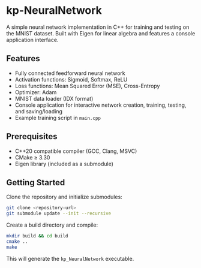 # kp-NeuralNetwork

A simple neural network implementation in C++ for training and testing on the MNIST dataset. Built with Eigen for linear algebra and features a console application interface.

## Features

- Fully connected feedforward neural network
- Activation functions: Sigmoid, Softmax, ReLU
- Loss functions: Mean Squared Error (MSE), Cross-Entropy
- Optimizer: Adam
- MNIST data loader (IDX format)
- Console application for interactive network creation, training, testing, and saving/loading
- Example training script in `main.cpp`

## Prerequisites

- C++20 compatible compiler (GCC, Clang, MSVC)
- CMake ≥ 3.30
- Eigen library (included as a submodule)

## Getting Started

Clone the repository and initialize submodules:

```bash
git clone <repository-url>
git submodule update --init --recursive
```

Create a build directory and compile:

```bash
mkdir build && cd build
cmake ..
make
```

This will generate the `kp_NeuralNetwork` executable.

